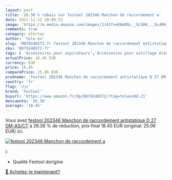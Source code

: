 ```yaml
---
layout: post
title: '26.38 % rabais sur festool 202346 Manchon de raccordement a'
date: 2021-11-22 20:00:53
image: 'https://m.media-amazon.com/images/I/41fneE0eN5L._SL500_._SL400_.jpg'
comments: true
category: ofertas
author: 'tole.es'
slug: 'B07924Q5T2-fr festool 202346 Manchon de raccordement antistatique D 27...'
sku: 'B07924Q5T2-fr'
tags: [ 'Accessoires pour aspirateurs','Accessoires pour outillage électroportatif','Bricolage','Outillage à main et électroportatif','Tubes daspirateur','festool', ]
actualPrice: 18.45 EUR
currency: EUR
price: 18.45
comparePrice: 25.06 EUR
prodname: 'festool 202346 Manchon de raccordement antistatique D 27 DM-AS/CT'
country: 'fr'
flag: '🇫🇷'
brand: 'Festool'
buyurl: 'https://www.amazon.fr/dp/B07924Q5T2/?tag=tolees0d-21'
descuento: '26.38'
average: '18.45'
---
```


Vous avez [festool 202346 Manchon de raccordement antistatique D 27 DM-AS/CT](https://www.amazon.fr/dp/B07924Q5T2/?tag=tolees0d-21)  à  26.38 % de réduction, prix final  18.45 EUR (original: 25.06 EUR) ici:

[![festool 202346 Manchon de raccordement a](https://m.media-amazon.com/images/I/41fneE0eN5L._SL500_._SL400_.jpg)](https://www.amazon.fr/dp/B07924Q5T2/?tag=tolees0d-21)

ℹ️:

- Qualité Festool dorigine

[🛒 Achetez-le maintenant!!](https://www.amazon.fr/dp/B07924Q5T2/?tag=tolees0d-21)

